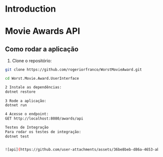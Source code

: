 # Introduction 
# Movie Awards API

## Como rodar a aplicação
1. Clone o repositório:

```bash
git clone https://github.com/rogeriorfranco/WorstMovieAward.git

cd Worst.Movie.Award.UserInterface

2 Instale as dependências:
dotnet restore
 
3 Rode a aplicação:
dotnet run

4 Acesse o endpoint:
GET http://localhost:8080/awards/api

Testes de Integração
Para rodar os testes de integração:
dotnet test


![api](https://github.com/user-attachments/assets/36be8beb-d86a-4653-ab21-13a874d4b3f3)
